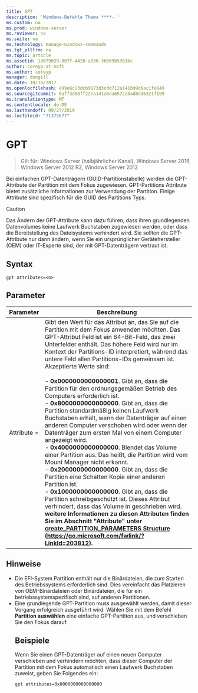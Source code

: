 ```yaml
---
title: GPT
description: 'Windows-Befehle Thema ****- '
ms.custom: na
ms.prod: windows-server
ms.reviewer: na
ms.suite: na
ms.technology: manage-windows-commands
ms.tgt_pltfrm: na
ms.topic: article
ms.assetid: 1d6f9029-807f-4420-a336-36669b5361bc
author: coreyp-at-msft
ms.author: coreyp
manager: dongill
ms.date: 10/16/2017
ms.openlocfilehash: e99e6c23dcb9173d3cdd712a141b99d6ac1fe649
ms.sourcegitcommit: 6aff3d88ff22ea141a6ea6572a5ad8dd6321f199
ms.translationtype: MT
ms.contentlocale: de-DE
ms.lasthandoff: 09/27/2019
ms.locfileid: "71375677"
---
```

# <a name="gpt"></a>GPT

>Gilt für: Windows Server (halbjährlicher Kanal), Windows Server 2016, Windows Server 2012 R2, Windows Server 2012

Bei einfachen GPT-Datenträgern (GUID-Partitionstabelle) werden die GPT-Attribute der Partition mit dem Fokus zugewiesen.  GPT-Partitions Attribute bietet zusätzliche Informationen zur Verwendung der Partition. Einige Attribute sind spezifisch für die GUID des Partitions Typs.

> [!CAUTION]
> Das Ändern der GPT-Attribute kann dazu führen, dass ihren grundlegenden Datenvolumes keine Laufwerk Buchstaben zugewiesen werden, oder dass die Bereitstellung des Dateisystems verhindert wird. Sie sollten die GPT-Attribute nur dann ändern, wenn Sie ein ursprünglicher Gerätehersteller (OEM) oder IT-Experte sind, der mit GPT-Datenträgern vertraut ist.
> ## <a name="syntax"></a>Syntax
> ```
> gpt attributes=<n>
> ```
> ## <a name="parameters"></a>Parameter
> 
> |   Parameter    |                                                                                                                                                                                                                                                                                                                                                                                                                                                                                                                                                                                                                               Beschreibung                                                                                                                                                                                                                                                                                                                                                                                                                                                                                                                                                                                                                                |
> |----------------|--------------------------------------------------------------------------------------------------------------------------------------------------------------------------------------------------------------------------------------------------------------------------------------------------------------------------------------------------------------------------------------------------------------------------------------------------------------------------------------------------------------------------------------------------------------------------------------------------------------------------------------------------------------------------------------------------------------------------------------------------------------------------------------------------------------------------------------------------------------------------------------------------------------------------------------------------------------------------------------------------------------------------------------------------------------------------------------------------------------------------------------------------------------------------------------------------------------------------------------------------------------------------|
> | Attribute = <n> | Gibt den Wert für das Attribut an, das Sie auf die Partition mit dem Fokus anwenden möchten. Das GPT-Attribut Feld ist ein 64-Bit-Feld, das zwei Unterfelder enthält. Das höhere Feld wird nur im Kontext der Partitions-ID interpretiert, während das untere Feld allen Partitions-IDs gemeinsam ist. Akzeptierte Werte sind:<br /><br />-   **0x0000000000000001**. Gibt an, dass die Partition für den ordnungsgemäßen Betrieb des Computers erforderlich ist.<br />-   **0x8000000000000000**. Gibt an, dass die Partition standardmäßig keinen Laufwerk Buchstaben erhält, wenn der Datenträger auf einen anderen Computer verschoben wird oder wenn der Datenträger zum ersten Mal von einem Computer angezeigt wird.<br />-   **0x4000000000000000**. Blendet das Volume einer Partition aus. Das heißt, die Partition wird vom Mount Manager nicht erkannt.<br />-   **0x2000000000000000**. Gibt an, dass die Partition eine Schatten Kopie einer anderen Partition ist.<br />-   **0x1000000000000000**. Gibt an, dass die Partition schreibgeschützt ist. Dieses Attribut verhindert, dass das Volume in geschrieben wird.<br /><b />weitere Informationen zu diesen Attributen finden Sie im Abschnitt "Attribute" unter [create_PARTITION_PARAMETERS Structure](https://go.microsoft.com/fwlink/?LinkId=203812) (<https://go.microsoft.com/fwlink/?LinkId=203812>). |
> 
> ## <a name="remarks"></a>Hinweise
> - Die EFI-System Partition enthält nur die Binärdateien, die zum Starten des Betriebssystems erforderlich sind. Dies vereinfacht das Platzieren von OEM-Binärdateien oder Binärdateien, die für ein betriebssystemspezifisch sind, auf anderen Partitionen.
> - Eine grundlegende GPT-Partition muss ausgewählt werden, damit dieser Vorgang erfolgreich ausgeführt wird. Wählen Sie mit dem Befehl **Partition auswählen** eine einfache GPT-Partition aus, und verschieben Sie den Fokus darauf.
>   ## <a name="BKMK_examples"></a>Beispiele
>   Wenn Sie einen GPT-Datenträger auf einen neuen Computer verschieben und verhindern möchten, dass dieser Computer der Partition mit dem Fokus automatisch einen Laufwerk Buchstaben zuweist, geben Sie Folgendes ein:
>   ```
>   gpt attributes=0x8000000000000000
>   ```

